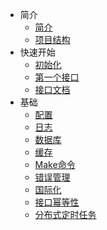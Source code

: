 - 简介
  - [简介](intro/0.intro.md)
  - [项目结构](intro/1.dir.md)
- 快速开始
  - [初始化](started/0.init.md)
  - [第一个接口](started/1.first-api.md)
  - [接口文档](started/2.api-doc.md)
- 基础
  - [配置](base/0.config.md)
  - [日志](base/1.log.md)
  - [数据库](base/2.db.md)
  - [缓存](base/3.cache.md)
  - [Make命令](base/4.make.md)
  - [错误管理](base/5.reason.md)
  - [国际化](base/6.i18n.md)
  - [接口幂等性](base/7.idempotent.md)
  - [分布式定时任务](base/8.task.md)